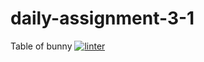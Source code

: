 # daily-assignment-3-1
Table of bunny
[![linter](https://github.com/Santiago-zavala-barrett/daily-assignment-3-1/workflows/linter/badge.svg)](https://github.com/marketplace/actions/super-linter)
